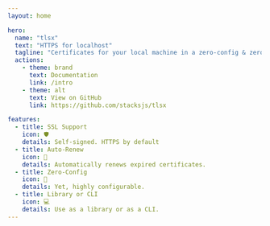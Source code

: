 ```yaml
---
layout: home

hero:
  name: "tlsx"
  text: "HTTPS for localhost"
  tagline: "Certificates for your local machine in a zero-config & zero-setup way."
  actions:
    - theme: brand
      text: Documentation
      link: /intro
    - theme: alt
      text: View on GitHub
      link: https://github.com/stacksjs/tlsx

features:
  - title: SSL Support
    icon: 🛡️
    details: Self-signed. HTTPS by default
  - title: Auto-Renew
    icon: 🔄
    details: Automatically renews expired certificates.
  - title: Zero-Config
    icon: 🚀
    details: Yet, highly configurable.
  - title: Library or CLI
    icon: 💻
    details: Use as a library or as a CLI.
---
```

